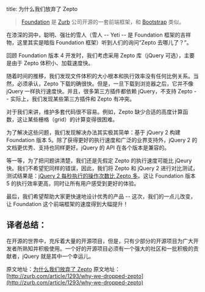 title: 为什么我们放弃了 Zepto

> [Foundation](http://foundation.zurb.com/) 是 [Zurb](http://zurb.com/) 公司开源的一套前端框架，和 [Bootstrap](http://v3.bootcss.com/) 类似。


在漆深的洞中，聪明、强壮的雪人（雪人 -- Yeti -- 是 Foundation 框架的吉祥物，这里其实是暗指 Foundation 框架）听到人们的询问“Zepto 去哪儿了？”。


回顾 Foundation 版本 4 开发时，我们考虑采用 Zepto 库（jQuery 可选），主要是由于 Zepto 体积小、加载速度快。


随着时间的推移，我们发现文件体积的大小根本和执行效率没有任何比例关系。当然，必须承认，Zepto 下载的确很快。但是，一旦下载到浏览器之后，它并不像 jQuery 一样执行速度快。并且，很多第三方插件都依赖 jQuery，不支持 Zepto -- 实际上，我们发现某些第三方插件和 Zepto 有冲突。


对于我们来讲，维护多套代码很不容易。例如，Zepto 缺少合适的高度计算函数，这让某些栅格（grid）的计算变得很困难。


为了解决这些问题，我们发现解决办法其实极其简单：基于 jQuery 2 构建 Foundation 版本 5。除了获得更好的执行速度和广泛的业界支持外，jQuery 2 的文档更优秀、支持也同样更好。jQuery 的 API 在各个版本是兼容的。


等一等，为了把问题讲清楚，我们还是先假定 Zepto 的执行速度可能比 jQeury 快。我们不希望犯同样的错误，因此，我们将 Zepto 和 jQuery 2 进行对比测试，测试结果是：[jQuery 2 每秒执行的操作次数比 Zepto 多](http://jsperf.com/zepto-vs-jquery-2013/25)。这让 Foundation 版本 5 的执行效率更高，同时让所有用户感受到更好的体验。


最后，我们希望帮助大家更快速地设计优秀的产品 -- 这次，我们的一点儿改变，让 Foundation 这个前端框架的速度得到大幅提升！



## 译者总结：
在开源的世界中，充斥着大量的开源项目，但是，只有少部分的开源项目为广大开发者所熟知并积极使用。一个好的开源项目必须有一个强大的社区和一批积极的贡献者，jQuery 就是其中一个幸运儿。

原文地址：[为什么我们放弃了 Zepto](http://www.bootcss.com/article/why-we-dropped-zepto/)
原文地址：[http://zurb.com/article/1293/why-we-dropped-zepto](http://zurb.com/article/1293/why-we-dropped-zepto)